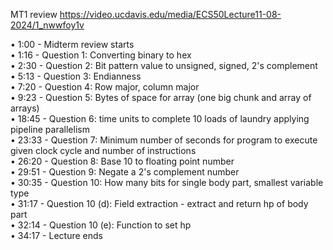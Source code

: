 MT1 review
https://video.ucdavis.edu/media/ECS50Lecture11-08-2024/1_nwwfoy1v

• 1:00 - Midterm review starts  
• 1:16 - Question 1: Converting binary to hex  
• 2:30 - Question 2: Bit pattern value to unsigned, signed, 2's complement  
• 5:13 - Question 3: Endianness  
• 7:20 - Question 4: Row major, column major  
• 9:23 - Question 5: Bytes of space for array (one big chunk and array of arrays)  
• 18:45 - Question 6: time units to complete 10 loads of laundry applying pipeline parallelism  
• 23:33 - Question 7: Minimum number of seconds for program to execute given clock cycle and number of instructions  
• 26:20 - Question 8: Base 10 to floating point number  
• 29:51 - Question 9: Negate a 2's complement number  
• 30:35 - Question 10: How many bits for single body part, smallest variable type  
• 31:17 - Question 10 (d): Field extraction - extract and return hp of body part  
• 32:14 - Question 10 (e): Function to set hp  
• 34:17 - Lecture ends